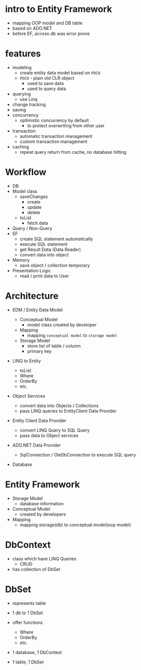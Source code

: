 # intro to Entity Framework

- mapping OOP model and DB table
- based on ADO.NET
- before EF, access db was error prone

# features

- modeling
  - create entity data model based on `POCO`
  - `POCO` - plain old CLR object
    - used to save data
    - used to query data
- querying
  - use Linq
- change tracking
- saving
- concurrency
  - optimistic concurrency by default
    - to protect overwriting from other user
- transaction
  - automatic transaction management
  - custom transaction management
- caching
  - repeat query return from cache, no database hitting

# Workflow

- DB
- Model class
  - saveChanges
    - create
    - update
    - delete
  - toList
    - fetch data
- Query / Non-Query
- EF
  - create SQL statement automatically
  - execute SQL statement
  - get Result Data (Data Reader)
  - convert data into object
- Memory
  - save object / collection temporary
- Presentation Logic
  - read / print data to User

# Architecture

- EDM / Entity Data Model

  - Conceptual Model
    - model class created by developer
  - Mapping
    - mapping `conceptual model` to `storage model`
  - Storage Model
    - store list of table / column
    - primary key

- LINQ to Entity

  - toList
  - Where
  - OrderBy
  - etc.

- Object Services

  - convert data into Objects / Collections
  - pass LINQ queries to EntityClient Data Provider

- Entity Client Data Provider

  - convert LINQ Query to SQL Query
  - pass data to Object services

- ADO.NET Data Provider

  - SqlConnection / OleDbConnection to execute SQL query

- Database

# Entity Framework

- Storage Model
  - database information
- Conceptual Model
  - created by developers
- Mapping
  - mapping storage(db) to conceptual model(oop model)

# DbContext

- class which have LINQ Queries
  - CRUD
- has collection of DbSet

# DbSet

- represents table
- 1 db to 1 DbSet
- offer functions

  - Where
  - OrderBy
  - etc.

- 1 database, 1 DbContext
- 1 table, 1 DbSet
